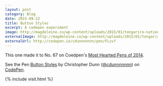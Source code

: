 ```yaml
---
layout: post
category: Blog
date: 2015-09-22
title: Button Styles
excerpt: A codepen experiment
image: http://magdeleine.co/wp-content/uploads/2015/01/tongariro-national-park-493289-1400x933.jpg
externalImage: http://magdeleine.co/wp-content/uploads/2015/01/tongariro-national-park-493289-1400x933.jpg
externalUrl: http://codepen.io/cdunnnnnnn/pen/FLsvf
---
```


This one made it to No. 67 on Coedpen's [Most Hearted Pens of 2014](http://codepen.io/2014/popular/4/).

<p data-height="505" data-theme-id="0" data-slug-hash="FLsvf" data-default-tab="result" data-user="cdunnnnnnn" class='codepen'>See the Pen <a href='http://codepen.io/cdunnnnnnn/pen/FLsvf/'>Button Styles</a> by Christopher Dunn (<a href='http://codepen.io/cdunnnnnnn'>@cdunnnnnnn</a>) on <a href='http://codepen.io'>CodePen</a>.</p>
<script async src="//assets.codepen.io/assets/embed/ei.js"></script>

{% include visit.html %}
